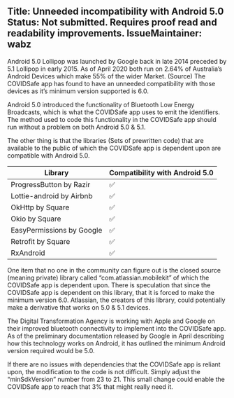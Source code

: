Title: Unneeded incompatibility with Android 5.0
Status: Not submitted. Requires proof read and readability improvements.
IssueMaintainer: wabz 
---

Android 5.0 Lollipop was launched by Google back in late 2014 preceded by 5.1 Lollipop in early 2015. As of April 2020 both run on 2.64% of Australia’s Android Devices which make 55% of the wider Market. (Source) The COVIDSafe app has found to have an unneeded compatibility with those devices as it’s minimum version supported is 6.0.


Android 5.0 introduced the functionality of Bluetooth Low Energy Broadcasts, which is what the COVIDSafe app uses to emit the identifiers. The method used to code this functionality in the COVIDSafe app should run without a problem on both Android 5.0 & 5.1.



The other thing is that the libraries (Sets of prewritten code) that are available to the public of which the COVIDSafe app is dependent upon are compatible with Android 5.0.

Library | Compatibility with Android 5.0
--- | ---
ProgressButton by Razir | ✅
Lottie-android by Airbnb | ✅
OkHttp by Square | ✅
Okio by Square | ✅
EasyPermissions by Google | ✅
Retrofit by Square | ✅
RxAndroid | ✅

One item that no one in the community can figure out is the closed source (meaning private) library called “com.atlassian.mobilekit” of which the COVIDSafe app is dependent upon. There is speculation that since the COVIDSafe app is dependent on this library, that it is forced to make the minimum version 6.0. 
Atlassian, the creators of this library, could potentially make a derivative that works on 5.0 & 5.1 devices.

The Digital Transformation Agency is working with Apple and Google on their improved bluetooth connectivity to implement into the COVIDSafe app. As of the preliminary documentation released by Google in April describing how this technology works on Android, it has outlined the minimum Android version required would be 5.0.

If there are no issues with dependencies that the COVIDSafe app is reliant upon, the modification to the code is not difficult. Simply adjust the “minSdkVersion” number from 23 to 21. 
This small change could enable the COVIDSafe app to reach that 3% that might really need it.
